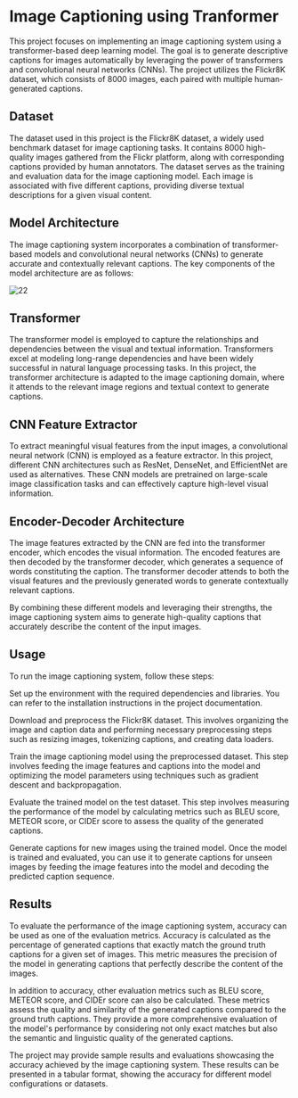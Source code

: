 
# Image Captioning using Tranformer

This project focuses on implementing an image captioning system using a transformer-based deep learning model. The goal is to generate descriptive captions for images automatically by leveraging the power of transformers and convolutional neural networks (CNNs). The project utilizes the Flickr8K dataset, which consists of 8000 images, each paired with multiple human-generated captions.



## Dataset
The dataset used in this project is the Flickr8K dataset, a widely used benchmark dataset for image captioning tasks. It contains 8000 high-quality images gathered from the Flickr platform, along with corresponding captions provided by human annotators. The dataset serves as the training and evaluation data for the image captioning model. Each image is associated with five different captions, providing diverse textual descriptions for a given visual content.


## Model Architecture
The image captioning system incorporates a combination of transformer-based models and convolutional neural networks (CNNs) to generate accurate and contextually relevant captions. The key components of the model architecture are as follows:

![22](https://github.com/Abhishektarpara/image-captioning-transformer/assets/121369602/435fe932-1d8d-4afc-8699-d63b02878d46)



## Transformer
The transformer model is employed to capture the relationships and dependencies between the visual and textual information. Transformers excel at modeling long-range dependencies and have been widely successful in natural language processing tasks. In this project, the transformer architecture is adapted to the image captioning domain, where it attends to the relevant image regions and textual context to generate captions.
## CNN Feature Extractor
To extract meaningful visual features from the input images, a convolutional neural network (CNN) is employed as a feature extractor. In this project, different CNN architectures such as ResNet, DenseNet, and EfficientNet are used as alternatives. These CNN models are pretrained on large-scale image classification tasks and can effectively capture high-level visual information.
## Encoder-Decoder Architecture
The image features extracted by the CNN are fed into the transformer encoder, which encodes the visual information. The encoded features are then decoded by the transformer decoder, which generates a sequence of words constituting the caption. The transformer decoder attends to both the visual features and the previously generated words to generate contextually relevant captions.

By combining these different models and leveraging their strengths, the image captioning system aims to generate high-quality captions that accurately describe the content of the input images.
## Usage
To run the image captioning system, follow these steps:

Set up the environment with the required dependencies and libraries. You can refer to the installation instructions in the project documentation.

Download and preprocess the Flickr8K dataset. This involves organizing the image and caption data and performing necessary preprocessing steps such as resizing images, tokenizing captions, and creating data loaders.

Train the image captioning model using the preprocessed dataset. This step involves feeding the image features and captions into the model and optimizing the model parameters using techniques such as gradient descent and backpropagation.

Evaluate the trained model on the test dataset. This step involves measuring the performance of the model by calculating metrics such as BLEU score, METEOR score, or CIDEr score to assess the quality of the generated captions.

Generate captions for new images using the trained model. Once the model is trained and evaluated, you can use it to generate captions for unseen images by feeding the image features into the model and decoding the predicted caption sequence.
## Results
To evaluate the performance of the image captioning system, accuracy can be used as one of the evaluation metrics. Accuracy is calculated as the percentage of generated captions that exactly match the ground truth captions for a given set of images. This metric measures the precision of the model in generating captions that perfectly describe the content of the images.

In addition to accuracy, other evaluation metrics such as BLEU score, METEOR score, and CIDEr score can also be calculated. These metrics assess the quality and similarity of the generated captions compared to the ground truth captions. They provide a more comprehensive evaluation of the model's performance by considering not only exact matches but also the semantic and linguistic quality of the generated captions.

The project may provide sample results and evaluations showcasing the accuracy achieved by the image captioning system. These results can be presented in a tabular format, showing the accuracy for different model configurations or datasets.
